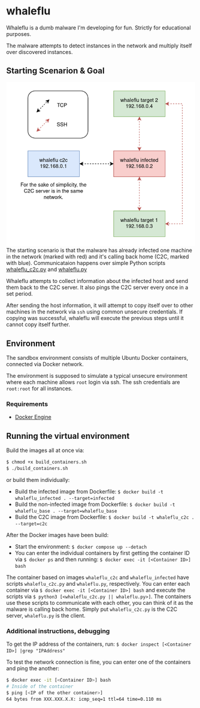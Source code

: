 # whaleflu
Whaleflu is a dumb malware I'm developing for fun. Strictly for educational purposes.

The malware attempts to detect instances in the network and multiply itself over discovered instances.

## Starting Scenarion & Goal
![Whaleflu graph](img/whaleflu_chart.png)  
The starting scenario is that the malware has already infected one machine in the network (marked with red) and it's calling back home (C2C, marked with blue). Communicataion happens over simple Python scripts [whaleflu_c2c.py](whaleflu_c2c.py) and [whaleflu.py](whaleflu.py)

Whaleflu attempts to collect information about the infected host and send them back to the C2C server. It also pings the C2C server every once in a set period.

After sending the host information, it will attempt to copy itself over to other machines in the network via `ssh` using common unsecure credentials. If copying was successful, whaleflu will execute the previous steps until it cannot copy itself further.

## Environment
The sandbox environment consists of multiple Ubuntu Docker containers, connected via Docker network.

The environment is supposed to simulate a typical unsecure environment where each machine allows `root` login via ssh. The ssh credentials are `root:root` for all instances.

### Requirements
- [Docker Engine](https://docs.docker.com/engine/install/ubuntu/)

## Running the virtual environment
Build the images all at once via:
```sh
$ chmod +x build_containers.sh
$ ./build_containers.sh
```
or build them individually:  
- Build the infected image from Dockerfile: `$ docker build -t whaleflu_infected . --target=infected`
- Build the non-infected image from Dockerfile: `$ docker build -t whaleflu_base . --target=whaleflu_base`
- Build the C2C image from Dockerfile: `$ docker build -t whaleflu_c2c . --target=c2c`

After the Docker images have been build:
- Start the environment: `$ docker compose up --detach`
- You can enter the individual containers by first getting the container ID via `$ docker ps` and then running: `$ docker exec -it [<Container ID>] bash`

The container based on images `whaleflu_c2c` and `whaleflu_infected` have scripts `whaleflu_c2c.py` and `whaleflu.py`, respectively. You can enter each container via `$ docker exec -it [<Container ID>] bash` and execute the scripts via `$ python3 [<whaleflu_c2c.py || whaleflu.py>]`. The containers use these scripts to communicate with each other, you can think of it as the malware is calling back home. Simply put `whaleflu_c2c.py` is the C2C server, `whaleflu.py` is the client.

### Additional instructions, debugging
To get the IP address of the containers, run: `$ docker inspect [<Container ID>] |grep "IPAddress"`

To test the network connection is fine, you can enter one of the containers and ping the another:
```sh
$ docker exec -it [<Container ID>] bash
# Inside of the container
$ ping [<IP of the other container>]
64 bytes from XXX.XXX.X.X: icmp_seq=1 ttl=64 time=0.110 ms
```
